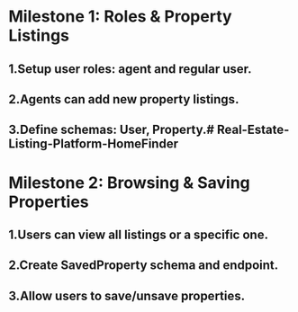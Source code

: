 # Milestone 1: Roles & Property Listings

## 1.Setup user roles: agent and regular user.

## 2.Agents can add new property listings.

## 3.Define schemas: User, Property.# Real-Estate-Listing-Platform-HomeFinder


# Milestone 2: Browsing & Saving Properties

## 1.Users can view all listings or a specific one.

## 2.Create SavedProperty schema and endpoint.

## 3.Allow users to save/unsave properties.